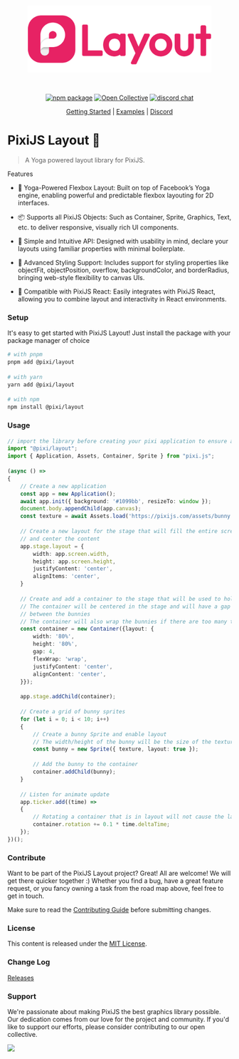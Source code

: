 <p align="center">
  <a href="https://pixijs.com" target="_blank" rel="noopener noreferrer">
    <img height="150" src="./.github/logo-dark.svg" alt="PixiJS logo">
  </a>
</p>
<br/>
<p align="center">
  <a href="https://npmjs.com/package/@pixi/layout"><img src="https://img.shields.io/npm/v/@pixi/layout.svg" alt="npm package"></a>
  <a href="https://opencollective.com/pixijs/tiers/badge.svg"><img src="https://opencollective.com/pixijs/tiers/badge.svg" alt="Open Collective"></a>
  <a href="https://discord.gg/QrnxmQUPGV"><img src="https://img.shields.io/badge/chat-discord-blue?style=flat&logo=discord" alt="discord chat"></a>
</p>
<p align="center">
 <a href="http://layout.pixijs.io/docs/guides/guide/quick-start/">Getting Started</a> | <a href="http://layout.pixijs.io/docs/examples/align-content/">Examples</a> | <a href="https://discord.gg/QrnxmQUPGV">Discord</a>
</p>

# PixiJS Layout 🧩
> A Yoga powered layout library for PixiJS.

Features
- 📐 Yoga-Powered Flexbox Layout:
  Built on top of Facebook’s Yoga engine, enabling powerful and predictable flexbox layouting for 2D interfaces.

- 📦 Supports all PixiJS Objects:
  Such as Container, Sprite, Graphics, Text, etc. to deliver responsive, visually rich UI components.

- 🧠 Simple and Intuitive API:
  Designed with usability in mind, declare your layouts using familiar properties with minimal boilerplate.

- 🎯 Advanced Styling Support:
  Includes support for styling properties like objectFit, objectPosition, overflow, backgroundColor, and borderRadius, bringing web-style flexibility to canvas UIs.

- 🤝 Compatible with PixiJS React:
  Easily integrates with PixiJS React, allowing you to combine layout and interactivity in React environments.

### Setup

It's easy to get started with PixiJS Layout! Just install the package with your package manager of choice

```bash
# with pnpm
pnpm add @pixi/layout

# with yarn
yarn add @pixi/layout

# with npm
npm install @pixi/layout
```

### Usage
```typescript
// import the library before creating your pixi application to ensure all mixins are applied
import "@pixi/layout";
import { Application, Assets, Container, Sprite } from "pixi.js";

(async () =>
{
    // Create a new application
    const app = new Application();
    await app.init({ background: '#1099bb', resizeTo: window });
    document.body.appendChild(app.canvas);
    const texture = await Assets.load('https://pixijs.com/assets/bunny.png');

    // Create a new layout for the stage that will fill the entire screen
    // and center the content
    app.stage.layout = {
        width: app.screen.width,
        height: app.screen.height,
        justifyContent: 'center',
        alignItems: 'center',
    }

    // Create and add a container to the stage that will be used to hold the bunnies
    // The container will be centered in the stage and will have a gap of 10 pixels
    // between the bunnies
    // The container will also wrap the bunnies if there are too many to fit in a single row
    const container = new Container({layout: {
        width: '80%',
        height: '80%',
        gap: 4,
        flexWrap: 'wrap',
        justifyContent: 'center',
        alignContent: 'center',
    }});

    app.stage.addChild(container);

    // Create a grid of bunny sprites
    for (let i = 0; i < 10; i++)
    {
        // Create a bunny Sprite and enable layout
        // The width/height of the bunny will be the size of the texture by default
        const bunny = new Sprite({ texture, layout: true });

        // Add the bunny to the container
        container.addChild(bunny);
    }

    // Listen for animate update
    app.ticker.add((time) =>
    {
        // Rotating a container that is in layout will not cause the layout to be recalculated
        container.rotation += 0.1 * time.deltaTime;
    });
})();
```
### Contribute

Want to be part of the PixiJS Layout project? Great! All are welcome! We will get there quicker
together :) Whether you find a bug, have a great feature request, or you fancy owning a task
from the road map above, feel free to get in touch.

Make sure to read the [Contributing Guide](.github/CONTRIBUTING.md)
before submitting changes.

### License

This content is released under the [MIT License](http://opensource.org/licenses/MIT).

### Change Log
[Releases](https://github.com/pixijs/layout/releases)

### Support
We're passionate about making PixiJS the best graphics library possible. Our dedication comes from our love for the project and community. If you'd like to support our efforts, please consider contributing to our open collective.
<div>
  <a href="https://opencollective.com/pixijs" target="_blank">
    <img src="https://opencollective.com/pixijs/donate/button@2x.png?color=blue" width=200 />
  </a>
</div>

